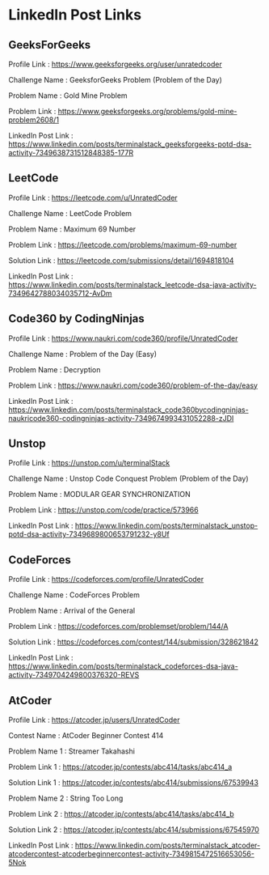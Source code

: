 # LinkedIn Post Links

## GeeksForGeeks

Profile Link : https://www.geeksforgeeks.org/user/unratedcoder

Challenge Name : GeeksforGeeks Problem (Problem of the Day)

Problem Name : Gold Mine Problem

Problem Link : https://www.geeksforgeeks.org/problems/gold-mine-problem2608/1

LinkedIn Post Link : https://www.linkedin.com/posts/terminalstack_geeksforgeeks-potd-dsa-activity-7349638731512848385-177R

## LeetCode

Profile Link : https://leetcode.com/u/UnratedCoder

Challenge Name : LeetCode Problem

Problem Name : Maximum 69 Number

Problem Link : https://leetcode.com/problems/maximum-69-number

Solution Link : https://leetcode.com/submissions/detail/1694818104

LinkedIn Post Link : https://www.linkedin.com/posts/terminalstack_leetcode-dsa-java-activity-7349642788034035712-AvDm

## Code360 by CodingNinjas

Profile Link : https://www.naukri.com/code360/profile/UnratedCoder

Challenge Name : Problem of the Day (Easy)

Problem Name : Decryption

Problem Link : https://www.naukri.com/code360/problem-of-the-day/easy

LinkedIn Post Link : https://www.linkedin.com/posts/terminalstack_code360bycodingninjas-naukricode360-codingninjas-activity-7349674993431052288-zJDI

## Unstop

Profile Link : https://unstop.com/u/terminalStack

Challenge Name : Unstop Code Conquest Problem (Problem of the Day)

Problem Name : MODULAR GEAR SYNCHRONIZATION

Problem Link : https://unstop.com/code/practice/573966

LinkedIn Post Link : https://www.linkedin.com/posts/terminalstack_unstop-potd-dsa-activity-7349689800653791232-y8Uf

## CodeForces

Profile Link : https://codeforces.com/profile/UnratedCoder

Challenge Name : CodeForces Problem

Problem Name : Arrival of the General

Problem Link : https://codeforces.com/problemset/problem/144/A

Solution Link : https://codeforces.com/contest/144/submission/328621842

LinkedIn Post Link : https://www.linkedin.com/posts/terminalstack_codeforces-dsa-java-activity-7349704249800376320-REVS

## AtCoder

Profile Link : https://atcoder.jp/users/UnratedCoder

Contest Name : AtCoder Beginner Contest 414

Problem Name 1 : Streamer Takahashi

Problem Link 1 : https://atcoder.jp/contests/abc414/tasks/abc414_a

Solution Link 1 : https://atcoder.jp/contests/abc414/submissions/67539943

Problem Name 2 : String Too Long

Problem Link 2 : https://atcoder.jp/contests/abc414/tasks/abc414_b

Solution Link 2 : https://atcoder.jp/contests/abc414/submissions/67545970

LinkedIn Post Link : https://www.linkedin.com/posts/terminalstack_atcoder-atcodercontest-atcoderbeginnercontest-activity-7349815472516653056-5Nok
